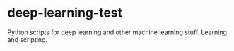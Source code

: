 # deep-learning-test
Python scripts for deep learning and other machine learning stuff. Learning and scripting.
